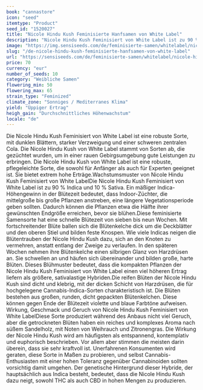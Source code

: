 ```yaml
---
book: "cannastore"
icon: "seed"
itemtype: "Product"
seed_id: "1520027"
title: "Nicole Hindu Kush Feminisierte Hanfsamen von White Label"
description: "Nicole Hindu Kush Feminisiert von White Label ist zu 90 % Indica, 10 % Sativa. Kompakt, schnell blühend, ertragreich, kräftiges, entspannendes High."
image: "https://img.sensiseeds.com/de/feminisierte-samen/whitelabel/nicole-hindu-kush-image.png"
slug: "/de-nicole-hindu-kush-feminisierte-hanfsamen-von-white-label"
url: "https://sensiseeds.com/de/feminisierte-samen/whitelabel/nicole-hindu-kush?a_aid=cannastore"
price: 70
currency: "eur"
number_of_seeds: 10
category: "Weibliche Samen"
flowering_min: 50
flowering_max: 65
strain_type: "Feminized"
climate_zone: "Sonniges / Mediterranes Klima"
yield: "Üppiger Ertrag"
heigh_gain: "Durchschnittliches Höhenwachstum"
locale: "de"
---
```

Die Nicole Hindu Kush Feminisiert von White Label ist eine robuste Sorte, mit dunklen Blättern, starker Verzweigung und einer schweren zentralen Cola. Die Nicole Hindu Kush von White Label stammt von Sorten ab, die gezüchtet wurden, um in einer rauen Gebirgsumgebung gute Leistungen zu erbringen. Die Nicole Hindu Kush von White Label ist eine robuste, pflegeleichte Sorte, die sowohl für Anfänger als auch für Experten geeignet ist. Sie bietet extrem hohe Erträge.Wachstumsmuster von Nicole Hindu Kush Feminisiert von White LabelDie Nicole Hindu Kush Feminisiert von White Label ist zu 90 % Indica und 10 % Sativa. Ein mäßiger Indica-Höhengewinn in der Blütezeit bedeutet, dass Indoor-Züchter, die mittelgroße bis große Pflanzen anstreben, eine längere Vegetationsperiode geben sollten. Dadurch können die Pflanzen etwa die Hälfte ihrer gewünschten Endgröße erreichen, bevor sie blühen.Diese feminisierte Samensorte hat eine schnelle Blütezeit von sieben bis neun Wochen. Mit fortschreitender Blüte ballen sich die Blütenkelche dick um die Deckblätter und den oberen Stiel und bilden feste Knospen. Wie viele Indicas neigen die Blütentrauben der Nicole Hindu Kush dazu, sich an den Knoten zu vermehren, anstatt entlang der Zweige zu verlaufen. In den späteren Wochen nehmen ihre Blütenkelche einen silbrigen Glanz von Harzdrüsen an. Sie schwellen an und häufen sich übereinander und bilden große, harte Blüten. Dieses Blühmuster bedeutet, dass die kompakten Pflanzen der Nicole Hindu Kush Feminisiert von White Label einen viel höheren Ertrag liefern als größere, sativalastige Hybriden.Die reifen Blüten der Nicole Hindu Kush sind dicht und klebrig, mit der dicken Schicht von Harzdrüsen, die für hochgelegene Cannabis-Indica-Sorten charakteristisch ist. Die Blüten bestehen aus großen, runden, dicht gepackten Blütenkelchen. Diese können gegen Ende der Blütezeit violette und blaue Farbtöne aufweisen. Wirkung, Geschmack und Geruch von Nicole Hindu Kush Feminisiert von White LabelDiese Sorte produziert während des Anbaus nicht viel Geruch, aber die getrockneten Blüten haben ein reiches und komplexes Aroma nach süßem Sandelholz, mit Noten von Weihrauch und Zitronengras. Die Wirkung der Nicole Hindu Kush wird am häufigsten als entspannend, kontemplativ und euphorisch beschrieben. Vor allem aber stimmen die meisten darin überein, dass sie sehr kraftvoll ist. Unerfahrenen Konsumenten wird geraten, diese Sorte in Maßen zu probieren, und selbst Cannabis-Enthusiasten mit einer hohen Toleranz gegenüber Cannabinoiden sollten vorsichtig damit umgehen. Der genetische Hintergrund dieser Hybride, der hauptsächlich aus Indica besteht, bedeutet, dass die Nicole Hindu Kush dazu neigt, sowohl THC als auch CBD in hohen Mengen zu produzieren.
